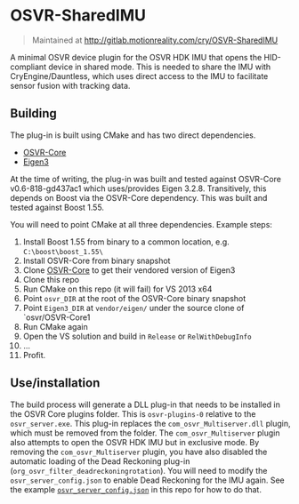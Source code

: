 # OSVR-SharedIMU
> Maintained at <http://gitlab.motionreality.com/cry/OSVR-SharedIMU>

A minimal OSVR device plugin for the OSVR HDK IMU that opens the HID-compliant device in shared mode. This is needed to share the IMU with CryEngine/Dauntless, which uses direct access to the IMU to facilitate sensor fusion with tracking data.

## Building
The plug-in is built using CMake and has two direct dependencies.

* [OSVR-Core](https://github.com/OSVR/OSVR-Core "OSVR-Core")
* [Eigen3](https://github.com/OSVR/OSVR-Core/tree/master/vendor/eigen "Eigen 3")

At the time of writing, the plug-in was built and tested against OSVR-Core v0.6-818-gd437ac1 which uses/provides Eigen 3.2.8. Transitively, this depends on Boost via the OSVR-Core dependency. This was built and tested against Boost 1.55.

You will need to point CMake at all three dependencies. Example steps:

1. Install Boost 1.55 from binary to a common location, e.g. `C:\boost\boost_1.55\`
2. Install OSVR-Core from binary snapshot
3. Clone [OSVR-Core](https://github.com/OSVR/OSVR-Core "OSVR-Core") to get their vendored version of Eigen3
4. Clone this repo
5. Run CMake on this repo (it will fail) for VS 2013 x64
6. Point `osvr_DIR` at the root of the OSVR-Core binary snapshot
7. Point `Eigen3_DIR` at `vendor/eigen/` under the source clone of `osvr/OSVR-Core1
8. Run CMake again
9. Open the VS solution and build in `Release` or `RelWithDebugInfo`
9. ...
10. Profit.

## Use/installation

The build process will generate a DLL plug-in that needs to be installed in the OSVR Core plugins folder. This is `osvr-plugins-0` relative to the `osvr_server.exe`. This plug-in replaces the `com_osvr_Multiserver.dll` plugin, which must be removed from the folder. The `com_osvr_Multiserver` plugin also attempts to open the OSVR HDK IMU but in exclusive mode. By removing the `com_osvr_Multiserver` plugin, you have also disabled the automatic loading of the Dead Reckoning plug-in (`org_osvr_filter_deadreckoningrotation`). You will need to modify the `osvr_server_config.json` to enable Dead Reckoning for the IMU again. See the example [`osvr_server_config.json`](osvr_server_config.json) in this repo for how to do that.
   


